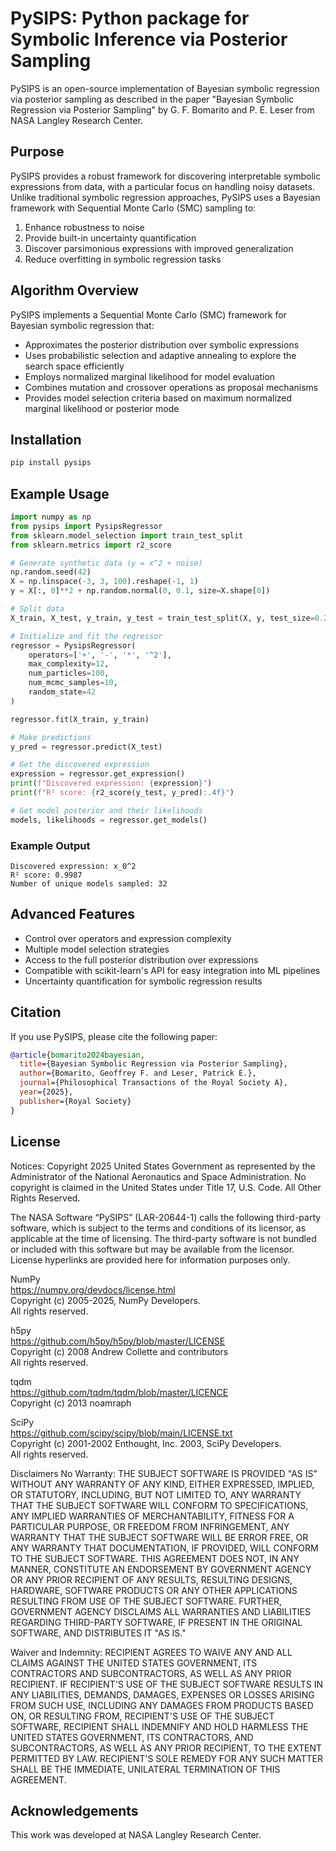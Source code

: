 # PySIPS: Python package for Symbolic Inference via Posterior Sampling

PySIPS is an open-source implementation of Bayesian symbolic regression via posterior sampling as described in the paper "Bayesian Symbolic Regression via Posterior Sampling" by G. F. Bomarito and P. E. Leser from NASA Langley Research Center.

## Purpose

PySIPS provides a robust framework for discovering interpretable symbolic expressions from data, with a particular focus on handling noisy datasets. Unlike traditional symbolic regression approaches, PySIPS uses a Bayesian framework with Sequential Monte Carlo (SMC) sampling to:

1. Enhance robustness to noise
2. Provide built-in uncertainty quantification
3. Discover parsimonious expressions with improved generalization
4. Reduce overfitting in symbolic regression tasks

## Algorithm Overview

PySIPS implements a Sequential Monte Carlo (SMC) framework for Bayesian symbolic regression that:

- Approximates the posterior distribution over symbolic expressions
- Uses probabilistic selection and adaptive annealing to explore the search space efficiently
- Employs normalized marginal likelihood for model evaluation
- Combines mutation and crossover operations as proposal mechanisms
- Provides model selection criteria based on maximum normalized marginal likelihood or posterior mode

## Installation

```bash
pip install pysips
```

## Example Usage

```python
import numpy as np
from pysips import PysipsRegressor
from sklearn.model_selection import train_test_split
from sklearn.metrics import r2_score

# Generate synthetic data (y = x^2 + noise)
np.random.seed(42)
X = np.linspace(-3, 3, 100).reshape(-1, 1)
y = X[:, 0]**2 + np.random.normal(0, 0.1, size=X.shape[0])

# Split data
X_train, X_test, y_train, y_test = train_test_split(X, y, test_size=0.2, random_state=42)

# Initialize and fit the regressor
regressor = PysipsRegressor(
    operators=['+', '-', '*', '^2'],
    max_complexity=12,
    num_particles=100,
    num_mcmc_samples=10,
    random_state=42
)

regressor.fit(X_train, y_train)

# Make predictions
y_pred = regressor.predict(X_test)

# Get the discovered expression
expression = regressor.get_expression()
print(f"Discovered expression: {expression}")
print(f"R² score: {r2_score(y_test, y_pred):.4f}")

# Get model posterior and their likelihoods
models, likelihoods = regressor.get_models()
```

### Example Output

```
Discovered expression: x_0^2
R² score: 0.9987
Number of unique models sampled: 32
```

## Advanced Features

- Control over operators and expression complexity
- Multiple model selection strategies
- Access to the full posterior distribution over expressions
- Compatible with scikit-learn's API for easy integration into ML pipelines
- Uncertainty quantification for symbolic regression results

## Citation

If you use PySIPS, please cite the following paper:

```bibtex
@article{bomarito2024bayesian,
  title={Bayesian Symbolic Regression via Posterior Sampling},
  author={Bomarito, Geoffrey F. and Leser, Patrick E.},
  journal={Philosophical Transactions of the Royal Society A},
  year={2025},
  publisher={Royal Society}
}
```

## License

Notices:
Copyright 2025 United States Government as represented by the Administrator of the National Aeronautics and Space Administration. No copyright is claimed in the United States under Title 17, U.S. Code. All Other Rights Reserved.
 
The NASA Software “PySIPS” (LAR-20644-1) calls the following third-party software, which is subject to the terms and conditions of its licensor, as applicable at the time of licensing.  The third-party software is not bundled or included with this software but may be available from the licensor.  License hyperlinks are provided here for information purposes only.
 
NumPy  
https://numpy.org/devdocs/license.html  
Copyright (c) 2005-2025, NumPy Developers.  
All rights reserved.
 
h5py  
https://github.com/h5py/h5py/blob/master/LICENSE  
Copyright (c) 2008 Andrew Collette and contributors  
All rights reserved.
 
tqdm  
https://github.com/tqdm/tqdm/blob/master/LICENCE  
Copyright (c) 2013 noamraph
 
SciPy  
https://github.com/scipy/scipy/blob/main/LICENSE.txt  
Copyright (c) 2001-2002 Enthought, Inc. 2003, SciPy Developers.  
All rights reserved.
 
Disclaimers
No Warranty: THE SUBJECT SOFTWARE IS PROVIDED "AS IS" WITHOUT ANY WARRANTY OF ANY KIND, EITHER EXPRESSED, IMPLIED, OR STATUTORY, INCLUDING, BUT NOT LIMITED TO, ANY WARRANTY THAT THE SUBJECT SOFTWARE WILL CONFORM TO SPECIFICATIONS, ANY IMPLIED WARRANTIES OF MERCHANTABILITY, FITNESS FOR A PARTICULAR PURPOSE, OR FREEDOM FROM INFRINGEMENT, ANY WARRANTY THAT THE SUBJECT SOFTWARE WILL BE ERROR FREE, OR ANY WARRANTY THAT DOCUMENTATION, IF PROVIDED, WILL CONFORM TO THE SUBJECT SOFTWARE. THIS AGREEMENT DOES NOT, IN ANY MANNER, CONSTITUTE AN ENDORSEMENT BY GOVERNMENT AGENCY OR ANY PRIOR RECIPIENT OF ANY RESULTS, RESULTING DESIGNS, HARDWARE, SOFTWARE PRODUCTS OR ANY OTHER APPLICATIONS RESULTING FROM USE OF THE SUBJECT SOFTWARE.  FURTHER, GOVERNMENT AGENCY DISCLAIMS ALL WARRANTIES AND LIABILITIES REGARDING THIRD-PARTY SOFTWARE, IF PRESENT IN THE ORIGINAL SOFTWARE, AND DISTRIBUTES IT "AS IS."
 
Waiver and Indemnity:  RECIPIENT AGREES TO WAIVE ANY AND ALL CLAIMS AGAINST THE UNITED STATES GOVERNMENT, ITS CONTRACTORS AND SUBCONTRACTORS, AS WELL AS ANY PRIOR RECIPIENT.  IF RECIPIENT'S USE OF THE SUBJECT SOFTWARE RESULTS IN ANY LIABILITIES, DEMANDS, DAMAGES, EXPENSES OR LOSSES ARISING FROM SUCH USE, INCLUDING ANY DAMAGES FROM PRODUCTS BASED ON, OR RESULTING FROM, RECIPIENT'S USE OF THE SUBJECT SOFTWARE, RECIPIENT SHALL INDEMNIFY AND HOLD HARMLESS THE UNITED STATES GOVERNMENT, ITS CONTRACTORS, AND SUBCONTRACTORS, AS WELL AS ANY PRIOR RECIPIENT, TO THE EXTENT PERMITTED BY LAW.  RECIPIENT'S SOLE REMEDY FOR ANY SUCH MATTER SHALL BE THE IMMEDIATE, UNILATERAL TERMINATION OF THIS AGREEMENT.


## Acknowledgements

This work was developed at NASA Langley Research Center.